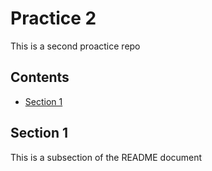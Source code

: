 # Practice 2
This is a second proactice repo

## Contents
* [Section 1](#section-1)


## Section 1
This is a subsection of the README document